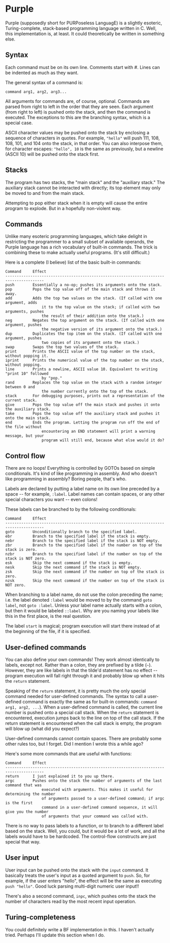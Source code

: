 Purple
======

Purple (supposedly short for PURPoseless LanguagE) is a slightly esoteric, Turing-complete, stack-based programming language written in C. Well, this implementation is, at least. It could theoretically be written in something else.

Syntax
------

Each command must be on its own line. Comments start with #. Lines can be indented as much as they want.

The general syntax of a command is:
```
command arg1, arg2, arg3...
```
All arguments for commands are, of course, optional. Commands are parsed from right to left in the order that they are seen. Each argument (from right to left) is pushed onto the stack, and then the command is executed. The exceptions to this are the branching syntax, which is a special case.

ASCII character values may be pushed onto the stack by enclosing a sequence of characters in quotes. For example, `"hello"` will push 111, 108, 108, 101, and 104 onto the stack, in that order. You can also interpose them, for character escapes: `"hello", 10` is the same as previously, but a newline (ASCII 10) will be pushed onto the stack first.

Stacks
------

The program has two stacks, the "main stack" and the "auxiliary stack." The auxiliary stack cannot be interacted with directly; its top element may only be moved to and from the main stack.

Attempting to pop either stack when it is empty will cause the entire program to explode. But in a hopefully non-violent way.

Commands
--------

Unlike many esoteric programming languages, which take delight in restricting the programmer to a small subset of available operands, the Purple language has a rich vocabulary of built-in commands. The trick is combining these to make actually useful programs. (It's still difficult.)

Here is a complete (I believe) list of the basic built-in commands:
```
Command     Effect
---------------------------------------------------------------------------------------
push        Essentially a no-op; pushes its arguments onto the stack.
pop         Pops the top value off of the main stack and throws it away.
add         Adds the top two values on the stack. (If called with one argument, adds
                it to the top value on the stack; if called with two arguments, pushes
                the result of their addition onto the stack.)
neg         Negates the top argument on the stack. (If called with one argument, pushes
                the negative version of its argument onto the stack.)
dup         Duplicates the top item on the stack. (If called with one argument, pushes
                two copies of its argument onto the stack.)
swap        Swaps the top two values of the stack.
print       Prints the ASCII value of the top number on the stack, without popping it.
iprint      Prints the numerical value of the top number on the stack, without popping.
line        Prints a newline, ASCII value 10. Equivalent to writing "print 10" followed
                by "pop."
rand        Replaces the top value on the stack with a random integer between 0 and
                the number currently onto the top of the stack.
stack       For debugging purposes, prints out a representation of the current stack.
give        Pops the top value off the main stack and pushes it onto the auxiliary stack.
take        Pops the top value off the auxiliary stack and pushes it onto the main stack.
end         Ends the program. Letting the program run off the end of the file without
                encountering an END statement will print a warning message, but your
                program will still end, because what else would it do?
```

Control flow
------------

There are no loops! Everything is controlled by GOTOs based on simple conditionals. It's kind of like programming in assembly. And who doesn't like programming in assembly? Boring people, that's who.

Labels are declared by putting a label name on its own line preceded by a space -- for example, `:label`. Label names can contain spaces, or any other special characters you want -- even colons!

These labels can be branched to by the following conditionals:
```
Command     Effect
---------------------------------------------------------------------------------------
goto        Unconditionally branch to the specified label.
ebr         Branch to the specified label if the stack is empty.
nebr        Branch to the specified label if the stack is NOT empty.
zbr         Branch to the specified label if the number on top of the stack is zero.
nzbr        Branch to the specified label if the number on top of the stack is NOT zero.
esk         Skip the next command if the stack is empty.
nesk        Skip the next command if the stack is NOT empty.
zsk         Skip the next command if the number on top of the stack is zero.
nzsk        Skip the next command if the number on top of the stack is NOT zero.
```
When branching to a label name, do not use the colon preceding the name; i.e. the label denoted `:label` would be moved to by the command `goto label`, not `goto :label`. Unless your label name actually starts with a colon, but then it would be labeled `::label`. Why are you naming your labels like this in the first place, is the real question.

The label `start` is magical; program execution will start there instead of at the beginning of the file, if it is specified.

User-defined commands
---------------------

You can also define your own commands! They work almost identically to labels, except not. Rather than a colon, they are prefixed by a tilde (`~`). However, they are like labels in that the tilde'd statement has no effect -- program execution will fall right through it and probably blow up when it hits the `return` statement.

Speaking of the `return` statement, it is pretty much the only special command needed for user-defined commands. The syntax to call a user-defined command is exactly the same as for built-in commands: `command arg1, arg2, ...`). When a user-defined command is called, the current line number is pushed onto a special call stack. When the `return` statement is encountered, execution jumps back to the line on top of the call stack. If the return statement is encountered when the call stack is empty, the program will blow up (what did you expect?)

User-defined commands cannot contain spaces. There are probably some other rules too, but I forget. Did I mention I wrote this a while ago?

Here's some more commands that are useful with functions:
```
Command     Effect
---------------------------------------------------------------------------------------
return      I just explained it to you up there.
argc        Pushes onto the stack the number of arguments of the last command that was
                executed with arguments. This makes it useful for determining the number
                of arguments passed to a user-defined command; if argc is the first
                command in a user-defined command sequence, it will give you the number
                of arguments that your command was called with.
```
There is no way to pass labels to a function, or to branch to a different label based on the stack. Well, you could, but it would be a lot of work, and all the labels would have to be hardcoded. The control-flow constructs are just special that way.

User input
----------

User input can be pushed onto the stack with the `input` command. It basically treats the user's input as a quoted argument to `push`. So, for example, if the user enters "hello", the effect will be the same as executing `push "hello"`. Good luck parsing multi-digit numeric user input!!

There's also a second command, `inpc`, which pushes onto the stack the number of characters read by the most recent input operation.

Turing-completeness
-------------------

You could definitely write a BF implementation in this. I haven't actually tried. Perhaps I'll update this section when I do.

